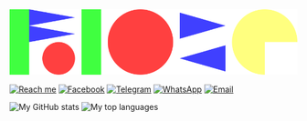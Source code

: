 <img src="./images/ioze.svg" alt="Rioze!!!!!">

[![Reach me](https://img.shields.io/badge/Reach%20me%20at%20-FFF?&style=for-the-badge&)]()
[![Facebook](https://img.shields.io/badge/Facebook-%234267B2.svg?&style=for-the-badge&logo=facebook&logoColor=white)](https://facebook.com/crioze)
[![Telegram](https://img.shields.io/badge/Telegram-%230088cc.svg?&style=for-the-badge&logo=telegram&logoColor=white)](https://t.me/riozec)
[![WhatsApp](https://img.shields.io/badge/WhatsApp-25D366?style=for-the-badge&logo=whatsapp&logoColor=white)](https://wa.me/6285158231152)
[![Email](https://img.shields.io/badge/Email-EA4335?style=for-the-badge&logo=gmail&logoColor=white)](mailto:cietstrioze@gmail.com)

![My GitHub stats](https://github-readme-stats.vercel.app/api?username=riozec&border_radius=0&hide_border=true&disable_animations=true&show_icons=true&custom_title=My%20GitHub%20stats)
![My top languages](https://github-readme-stats.vercel.app/api/top-langs/?username=riozec&border_radius=0&hide_border=true&layout=compact&custom_title=My%20top%20languages)
